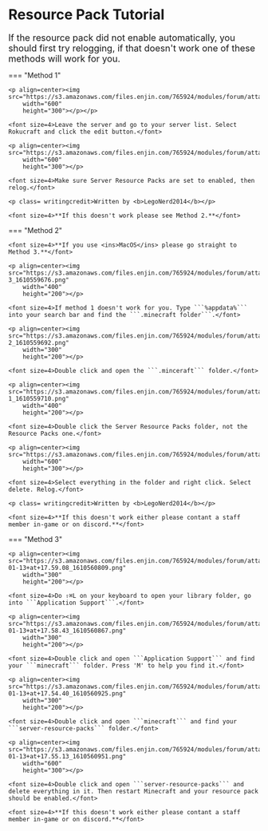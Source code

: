 # Resource Pack Tutorial

<font size=4>If the resource pack did not enable automatically, you should first try relogging, if that doesn't work one of these methods will work for you.</font>

=== "Method 1"

    <p align=center><img src="https://s3.amazonaws.com/files.enjin.com/765924/modules/forum/attachments/TP5_1610559642.png"
        width="600"
        height="300"></p></p>

    <font size=4>Leave the server and go to your server list. Select Rokucraft and click the edit button.</font>

    <p align=center><img src="https://s3.amazonaws.com/files.enjin.com/765924/modules/forum/attachments/TP6_1610559661.png"
        width="600"
        height="300"></p>

    <font size=4>Make sure Server Resource Packs are set to enabled, then relog.</font>

    <p class= writingcredit>Written by <b>LegoNerd2014</b></p>

    <font size=4>**If this doesn't work please see Method 2.**</font>

=== "Method 2"

    <font size=4>**If you use <ins>MacOS</ins> please go straight to Method 3.**</font>

    <p align=center><img src="https://s3.amazonaws.com/files.enjin.com/765924/modules/forum/attachments/unknown-3_1610559676.png"
        width="400"
        height="200"></p>

    <font size=4>If method 1 doesn't work for you. Type ```%appdata%``` into your search bar and find the ```.minecraft folder```.</font>

    <p align=center><img src="https://s3.amazonaws.com/files.enjin.com/765924/modules/forum/attachments/unknown-2_1610559692.png"
        width="300"
        height="200"></p>

    <font size=4>Double click and open the ```.minceraft``` folder.</font>

    <p align=center><img src="https://s3.amazonaws.com/files.enjin.com/765924/modules/forum/attachments/unknown-1_1610559710.png"
        width="400"
        height="200"></p>

    <font size=4>Double click the Server Resource Packs folder, not the Resource Packs one.</font>

    <p align=center><img src="https://s3.amazonaws.com/files.enjin.com/765924/modules/forum/attachments/unknown_1610559725.png"
        width="600"
        height="300"></p>

    <font size=4>Select everything in the folder and right click. Select delete. Relog.</font>

    <p class= writingcredit>Written by <b>LegoNerd2014</b></p>

    <font size=4>**If this doesn't work either please contant a staff member in-game or on discord.**</font>

=== "Method 3"

    <p align=center><img src="https://s3.amazonaws.com/files.enjin.com/765924/modules/forum/attachments/Screenshot+2021-01-13+at+17.59.08_1610560809.png"
        width="300"
        height="200"></p>

    <font size=4>Do ⇧⌘L on your keyboard to open your library folder, go into ```Application Support```.</font>

    <p align=center><img src="https://s3.amazonaws.com/files.enjin.com/765924/modules/forum/attachments/Screenshot+2021-01-13+at+17.58.43_1610560867.png"
        width="300"
        height="200"></p>

    <font size=4>Double click and open ```Application Support``` and find your ```minecraft``` folder. Press 'M' to help you find it.</font>

    <p align=center><img src="https://s3.amazonaws.com/files.enjin.com/765924/modules/forum/attachments/Screenshot+2021-01-13+at+17.54.40_1610560925.png"
        width="300"
        height="200"></p>

    <font size=4>Double click and open ```minecraft``` and find your ```server-resource-packs``` folder.</font>

    <p align=center><img src="https://s3.amazonaws.com/files.enjin.com/765924/modules/forum/attachments/Screenshot+2021-01-13+at+17.55.13_1610560951.png"
        width="600"
        height="300"></p>

    <font size=4>Double click and open ```server-resource-packs``` and delete everything in it. Then restart Minecraft and your resource pack should be enabled.</font>

    <font size=4>**If this doesn't work either please contant a staff member in-game or on discord.**</font>